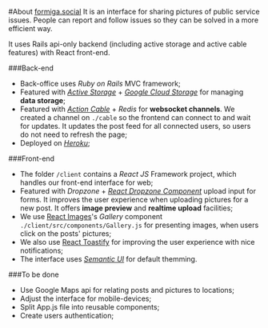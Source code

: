 #About [formiga.social](http://formiga.social/ "formiga.social")
It is an interface for sharing pictures of public service issues. People can report and follow issues so they can be solved in a more efficient way.

It uses Rails api-only backend (including active storage and active cable features) with React front-end.

###Back-end

- Back-office uses  *Ruby on Rails* MVC framework;
- Featured with *[Active Storage](https://devcenter.heroku.com/articles/active-storage-on-heroku "Active Storage")* + *[Google Cloud Storage](https://guides.rubyonrails.org/active_storage_overview.html#attaching-files-to-records "Google Cloud Storage")* for managing **data storage**;
- Featured with *[Action Cable](https://guides.rubyonrails.org/action_cable_overview.html "Action Cable")* + *Redis* for **websocket channels**. We created a channel on `./cable` so the frontend can connect to and wait for updates. It updates the post feed for all connected users, so users do not need to refresh the page;
- Deployed on *[Heroku](https://blog.heroku.com/a-rock-solid-modern-web-stack "Heroku")*;

###Front-end

- The folder `/client` contains a *React JS* Framework project, which handles our front-end interface for web;
- Featured with *Dropzone* + *[React Dropzone Component](https://www.npmjs.com/package/react-dropzone-component "React Dropzone Component")* upload input for forms. It improves the user experience when uploading pictures for a new post. It offers **image preview** and **realtime upload** facilities;
- We use [React Images](https://jossmac.github.io/react-images/ "React Images")'s *Gallery* component `./client/src/components/Gallery.js` for presenting images, when users click on the posts' pictures;
- We also use [React Toastify](https://github.com/fkhadra/react-toastify "React Toastify") for improving the user experience with nice notifications;
- The interface uses *[Semantic UI](https://react.semantic-ui.com/ "Semantic UI")* for default themming.

###To be done
- Use Google Maps api for relating posts and pictures to locations;
- Adjust the interface for mobile-devices;
- Split App.js file into reusable components;
- Create users authentication;
